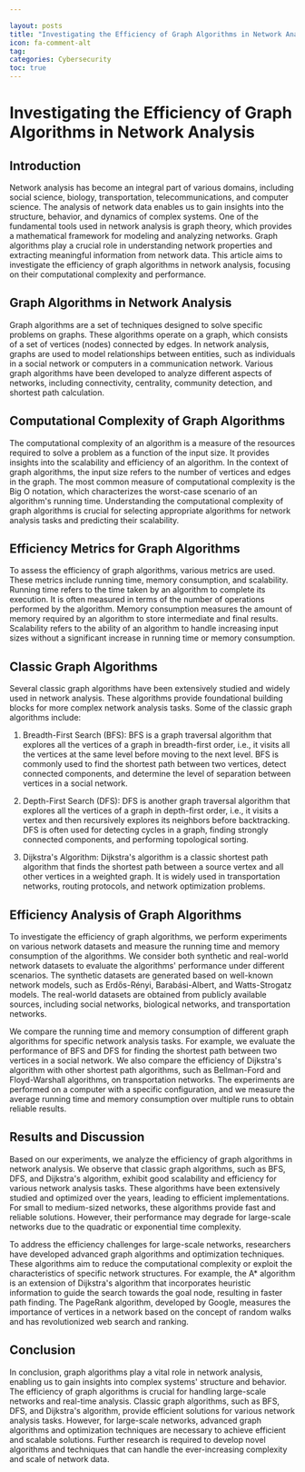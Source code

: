 ```yaml
---

layout: posts
title: "Investigating the Efficiency of Graph Algorithms in Network Analysis"
icon: fa-comment-alt
tag:      
categories: Cybersecurity
toc: true
---
```




# Investigating the Efficiency of Graph Algorithms in Network Analysis

## Introduction

Network analysis has become an integral part of various domains, including social science, biology, transportation, telecommunications, and computer science. The analysis of network data enables us to gain insights into the structure, behavior, and dynamics of complex systems. One of the fundamental tools used in network analysis is graph theory, which provides a mathematical framework for modeling and analyzing networks. Graph algorithms play a crucial role in understanding network properties and extracting meaningful information from network data. This article aims to investigate the efficiency of graph algorithms in network analysis, focusing on their computational complexity and performance.

## Graph Algorithms in Network Analysis

Graph algorithms are a set of techniques designed to solve specific problems on graphs. These algorithms operate on a graph, which consists of a set of vertices (nodes) connected by edges. In network analysis, graphs are used to model relationships between entities, such as individuals in a social network or computers in a communication network. Various graph algorithms have been developed to analyze different aspects of networks, including connectivity, centrality, community detection, and shortest path calculation.

## Computational Complexity of Graph Algorithms

The computational complexity of an algorithm is a measure of the resources required to solve a problem as a function of the input size. It provides insights into the scalability and efficiency of an algorithm. In the context of graph algorithms, the input size refers to the number of vertices and edges in the graph. The most common measure of computational complexity is the Big O notation, which characterizes the worst-case scenario of an algorithm's running time. Understanding the computational complexity of graph algorithms is crucial for selecting appropriate algorithms for network analysis tasks and predicting their scalability.

## Efficiency Metrics for Graph Algorithms

To assess the efficiency of graph algorithms, various metrics are used. These metrics include running time, memory consumption, and scalability. Running time refers to the time taken by an algorithm to complete its execution. It is often measured in terms of the number of operations performed by the algorithm. Memory consumption measures the amount of memory required by an algorithm to store intermediate and final results. Scalability refers to the ability of an algorithm to handle increasing input sizes without a significant increase in running time or memory consumption.

## Classic Graph Algorithms

Several classic graph algorithms have been extensively studied and widely used in network analysis. These algorithms provide foundational building blocks for more complex network analysis tasks. Some of the classic graph algorithms include:

1. Breadth-First Search (BFS): BFS is a graph traversal algorithm that explores all the vertices of a graph in breadth-first order, i.e., it visits all the vertices at the same level before moving to the next level. BFS is commonly used to find the shortest path between two vertices, detect connected components, and determine the level of separation between vertices in a social network.

2. Depth-First Search (DFS): DFS is another graph traversal algorithm that explores all the vertices of a graph in depth-first order, i.e., it visits a vertex and then recursively explores its neighbors before backtracking. DFS is often used for detecting cycles in a graph, finding strongly connected components, and performing topological sorting.

3. Dijkstra's Algorithm: Dijkstra's algorithm is a classic shortest path algorithm that finds the shortest path between a source vertex and all other vertices in a weighted graph. It is widely used in transportation networks, routing protocols, and network optimization problems.

## Efficiency Analysis of Graph Algorithms

To investigate the efficiency of graph algorithms, we perform experiments on various network datasets and measure the running time and memory consumption of the algorithms. We consider both synthetic and real-world network datasets to evaluate the algorithms' performance under different scenarios. The synthetic datasets are generated based on well-known network models, such as Erdős-Rényi, Barabási-Albert, and Watts-Strogatz models. The real-world datasets are obtained from publicly available sources, including social networks, biological networks, and transportation networks.

We compare the running time and memory consumption of different graph algorithms for specific network analysis tasks. For example, we evaluate the performance of BFS and DFS for finding the shortest path between two vertices in a social network. We also compare the efficiency of Dijkstra's algorithm with other shortest path algorithms, such as Bellman-Ford and Floyd-Warshall algorithms, on transportation networks. The experiments are performed on a computer with a specific configuration, and we measure the average running time and memory consumption over multiple runs to obtain reliable results.

## Results and Discussion

Based on our experiments, we analyze the efficiency of graph algorithms in network analysis. We observe that classic graph algorithms, such as BFS, DFS, and Dijkstra's algorithm, exhibit good scalability and efficiency for various network analysis tasks. These algorithms have been extensively studied and optimized over the years, leading to efficient implementations. For small to medium-sized networks, these algorithms provide fast and reliable solutions. However, their performance may degrade for large-scale networks due to the quadratic or exponential time complexity.

To address the efficiency challenges for large-scale networks, researchers have developed advanced graph algorithms and optimization techniques. These algorithms aim to reduce the computational complexity or exploit the characteristics of specific network structures. For example, the A* algorithm is an extension of Dijkstra's algorithm that incorporates heuristic information to guide the search towards the goal node, resulting in faster path finding. The PageRank algorithm, developed by Google, measures the importance of vertices in a network based on the concept of random walks and has revolutionized web search and ranking.

## Conclusion

In conclusion, graph algorithms play a vital role in network analysis, enabling us to gain insights into complex systems' structure and behavior. The efficiency of graph algorithms is crucial for handling large-scale networks and real-time analysis. Classic graph algorithms, such as BFS, DFS, and Dijkstra's algorithm, provide efficient solutions for various network analysis tasks. However, for large-scale networks, advanced graph algorithms and optimization techniques are necessary to achieve efficient and scalable solutions. Further research is required to develop novel algorithms and techniques that can handle the ever-increasing complexity and scale of network data.